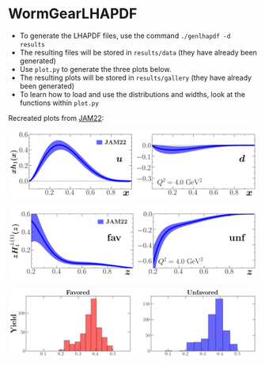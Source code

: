 # WormGearLHAPDF

* To generate the LHAPDF files, use the command ```./genlhapdf -d results```
* The resulting files will be stored in ```results/data``` (they have already been generated)
* Use ```plot.py``` to generate the three plots below.  
* The resulting plots will be stored in ```results/gallery``` (they have already been generated)
* To learn how to load and use the distributions and widths, look at the functions within ```plot.py```





Recreated plots from [JAM22][JAM22]:

![plot](./results/gallery/lhapdf-transversity-Q2=4.00000-bands.png)

![plot](./results/gallery/lhapdf-collinspi-Q2=4.00000-bands.png)

![plot](./results/gallery/lhapdf-collinspi-widths.png)


[JAM22]: https://arxiv.org/abs/2205.00999


